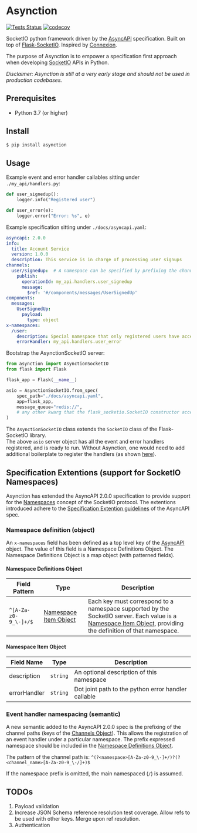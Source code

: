 # Asynction
[![Tests Status](https://github.com/dedoussis/asynction/workflows/tests/badge.svg)](https://github.com/dedoussis/asynction/actions?query=workflow%3Atests) [![codecov](https://codecov.io/gh/dedoussis/asynction/branch/main/graph/badge.svg?token=3720QP2994)](https://codecov.io/gh/dedoussis/asynction)

SocketIO python framework driven by the [AsyncAPI](https://www.asyncapi.com/) specification. Built on top of [Flask-SocketIO](https://github.com/miguelgrinberg/Flask-SocketIO). Inspired by [Connexion](https://github.com/zalando/connexion).

The purpose of Asynction is to empower a specification first approach when developing [SocketIO](https://socket.io/) APIs in Python.

*Disclaimer: Asynction is still at a very early stage and should not be used in production codebases.*

## Prerequisites
* Python 3.7 (or higher)

## Install
```bash
$ pip install asynction
```

## Usage
Example event and error handler callables sitting under `./my_api/handlers.py`:
```python
def user_signedup():
    logger.info("Registered user")

def user_error(e):
    logger.error("Error: %s", e)
```

Example specification sitting under `./docs/asyncapi.yaml`:
```yaml
asyncapi: 2.0.0
info:
  title: Account Service
  version: 1.0.0
  description: This service is in charge of processing user signups
channels:
  user/signedup:  # A namespace can be specified by prefixing the channel name
    publish:
      operationId: my_api.handlers.user_signedup
      message:
        $ref: '#/components/messages/UserSignedUp'
components:
  messages:
    UserSignedUp:
      payload:
        type: object
x-namespaces:
  /user:
    description: Special namespace that only registered users have access to
    errorHandler: my_api.handlers.user_error
```

Bootstrap the AsynctionSocketIO server:
```python
from asynction import AsynctionSocketIO
from flask import Flask

flask_app = Flask(__name__)

asio = AsynctionSocketIO.from_spec(
    spec_path="./docs/asyncapi.yaml",
    app=flask_app,
    message_queue="redis://",
    # any other kwarg that the flask_socketio.SocketIO constructor accepts
)
```
The `AsynctionSocketIO` class extends the `SocketIO` class of the Flask-SocketIO library.  
The above `asio` server object has all the event and error handlers registered, and is ready to run.
Without Asynction, one would need to add additional boilerplate to register the handlers (as shown [here](https://flask-socketio.readthedocs.io/en/latest/#error-handling)).

## Specification Extentions (support for SocketIO Namespaces)
Asynction has extended the AsyncAPI 2.0.0 specification to provide support for the [Namespaces](https://socket.io/docs/v4/namespaces/) concept of the SocketIO protocol. The extentions introduced adhere to the [Specification Extention guidelines](https://www.asyncapi.com/docs/specifications/2.0.0#specificationExtensions) of the AsyncAPI spec.

### Namespace definition (object)
An `x-namespaces` field has been defined as a top level key of the [AsyncAPI](https://www.asyncapi.com/docs/specifications/2.0.0#A2SObject) object. The value of this field is a Namespace Definitions Object. The Namespace Definitions Object is a map object (with patterned fields).

#### Namespace Definitions Object
| Field Pattern                           | Type                                          | Description                                                                                                                                                                                            |
|-----------------------------------------|-----------------------------------------------|--------------------------------------------------------------------------------------------------------------------------------------------------------------------------------------------------------|
| `^[A-Za-z0-9_\-]+/$` | [Namespace Item Object](#namespace-item-object) | Each key must correspond to a namespace supported by the SocketIO server. Each value is a [Namespace Item Object](#namespace-item-object), providing the definition of that namespace. |

#### Namespace Item Object
| Field Name   | Type     | Description                                         |
|--------------|----------|-----------------------------------------------------|
| description  | `string` | An optional description of this namespace           |
| errorHandler | `string` | Dot joint path to the python error handler callable |

### Event handler namespacing (semantic)
A new semantic added to the AsyncAPI 2.0.0 spec is the prefixing of the channel paths (keys of the [Channels Object](https://www.asyncapi.com/docs/specifications/2.0.0#channelsObject)). This allows the registration of an event handler under a particular namespace. The prefix expressed namespace should be included in the [Namespace Definitions Object](#namespace-definitions-object). 

The pattern of the channel path is: `^(?<namespace>[A-Za-z0-9_\-]+/)?(?<channel_name>[A-Za-z0-9_\-/]+)$`

If the namespace prefix is omitted, the main namespaced (`/`) is assumed.

## TODOs
1. Payload validation
2. Increase JSON Schema reference resolution test coverage. Allow refs to be used with other keys. Merge upon ref resolution.
3. Authentication
